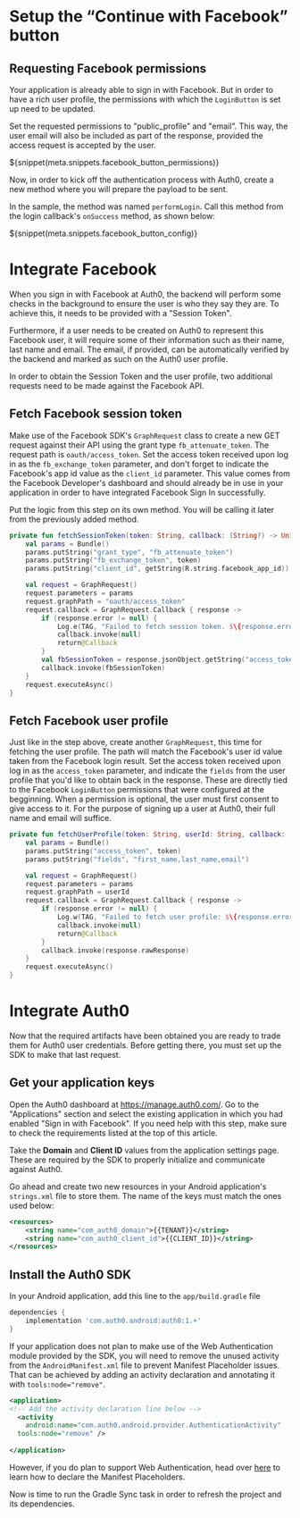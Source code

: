 # Setup the “Continue with Facebook” button

## Requesting Facebook permissions
Your application is already able to sign in with Facebook. But in order to have a rich user profile, the permissions with which the `LoginButton` is set up need to be updated.

Set the requested permissions to "public_profile" and "email". This way, the user email will also be included as part of the response, provided the access request is accepted by the user.

${snippet(meta.snippets.facebook_button_permissions)}

Now, in order to kick off the authentication process with Auth0, create a new method where you will prepare the payload to be sent. 

In the sample, the method was named `performLogin`. Call this method from the login callback's `onSuccess` method, as shown below:

${snippet(meta.snippets.facebook_button_config)}

# Integrate Facebook

When you sign in with Facebook at Auth0, the backend will perform some checks in the background to ensure the user is who they say they are. To achieve this, it needs to be provided with a "Session Token". 

Furthermore, if a user needs to be created on Auth0 to represent this Facebook user, it will require some of their information such as their name, last name and email. The email, if provided, can be automatically verified by the backend and marked as such on the Auth0 user profile. 

In order to obtain the Session Token and the user profile, two additional requests need to be made against the Facebook API.

## Fetch Facebook session token
Make use of the Facebook SDK's `GraphRequest` class to create a new GET request against their API using the grant type `fb_attenuate_token`. The request path is `oauth/access_token`. Set the access token received upon log in as the `fb_exchange_token` parameter, and don't forget to indicate the Facebook's app id value as the `client_id` parameter. This value comes from the Facebook Developer's dashboard and should already be in use in your application in order to have integrated Facebook Sign In successfully.

Put the logic from this step on its own method. You will be calling it later from the previously added method.

```kotlin
private fun fetchSessionToken(token: String, callback: (String?) -> Unit) {
    val params = Bundle()
    params.putString("grant_type", "fb_attenuate_token")
    params.putString("fb_exchange_token", token)
    params.putString("client_id", getString(R.string.facebook_app_id))

    val request = GraphRequest()
    request.parameters = params
    request.graphPath = "oauth/access_token"
    request.callback = GraphRequest.Callback { response ->
        if (response.error != null) {
            Log.e(TAG, "Failed to fetch session token. $\{response.error.errorMessage\}")
            callback.invoke(null)
            return@Callback
        }
        val fbSessionToken = response.jsonObject.getString("access_token")
        callback.invoke(fbSessionToken)
    }
    request.executeAsync()
}
```

## Fetch Facebook user profile
Just like in the step above, create another `GraphRequest`, this time for fetching the user profile. The path will match the Facebook's user id value taken from the Facebook login result. Set the access token received upon log in as the `access_token` parameter, and indicate the `fields` from the user profile that you'd like to obtain back in the response. These are directly tied to the Facebook `LoginButton` permissions that were configured at the begginning. When a permission is optional, the user must first consent to give access to it. For the purpose of signing up a user at Auth0, their full name and email will suffice. 

```kotlin
private fun fetchUserProfile(token: String, userId: String, callback: (String?) -> Unit) {
    val params = Bundle()
    params.putString("access_token", token)
    params.putString("fields", "first_name,last_name,email")

    val request = GraphRequest()
    request.parameters = params
    request.graphPath = userId
    request.callback = GraphRequest.Callback { response ->
        if (response.error != null) {
            Log.w(TAG, "Failed to fetch user profile: $\{response.error.errorMessage\}")
            callback.invoke(null)
            return@Callback
        }
        callback.invoke(response.rawResponse)
    }
    request.executeAsync()
}
```


# Integrate Auth0

Now that the required artifacts have been obtained you are ready to trade them for Auth0 user credentials. Before getting there, you must set up the SDK to make that last request.

## Get your application keys
Open the Auth0 dashboard at https://manage.auth0.com/. Go to the "Applications" section and select the existing application in which you had enabled "Sign in with Facebook". If you need help with this step, make sure to check the requirements listed at the top of this article.

Take the **Domain** and **Client ID** values from the application settings page. These are required by the SDK to properly initialize and communicate against Auth0.

Go ahead and create two new resources in your Android application's `strings.xml` file to store them. The name of the keys must match the ones used below:

```xml
<resources>
    <string name="com_auth0_domain">{{TENANT}}</string>
    <string name="com_auth0_client_id">{{CLIENT_ID}}</string>
</resources>
```

## Install the Auth0 SDK
In your Android application, add this line to the `app/build.gradle` file

```gradle
dependencies {
    implementation 'com.auth0.android:auth0:1.+'
}
```

If your application does not plan to make use of the Web Authentication module provided by the SDK, you will need to remove the unused activity from the `AndroidManifest.xml` file to prevent Manifest Placeholder issues. That can be achieved by adding an activity declaration and annotating it with `tools:node="remove"`.

```xml
<application>
<!-- Add the activity declaration line below -->
  <activity
    android:name="com.auth0.android.provider.AuthenticationActivity"
  tools:node="remove" />
  
</application>
```

However, if you do plan to support Web Authentication, head over [here](https://auth0.com/docs/libraries/auth0-android#authentication-via-universal-login) to learn how to declare the Manifest Placeholders.

Now is time to run the Gradle Sync task in order to refresh the project and its dependencies.